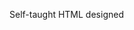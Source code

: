 Self-taught HTML designed
              
 
 
 
      
 
 
                                                                                                                                             